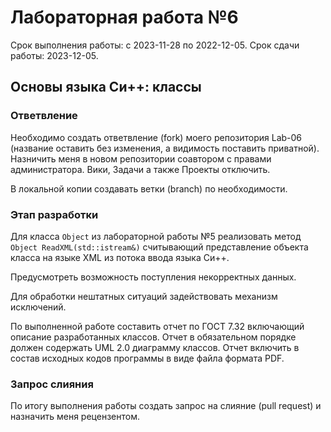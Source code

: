 # Лабораторная работа №6
Срок выполнения работы: с 2023-11-28 по 2022-12-05.
Срок сдачи работы: 2023-12-05.

## Основы языка Си++: классы

### Ответвление
Необходимо создать ответвление (fork) моего репозитория Lab-06 (название 
оставить без изменения, а видимость поставить приватной). Назничить меня в 
новом репозитории соавтором с правами администратора. Вики, Задачи а также
Проекты отключить.

В локальной копии создавать ветки (branch) по необходимости.

### Этап разработки
Для класса `Object` из лабораторной работы №5 реализовать метод 
`Object ReadXML(std::istream&)` считывающий представление объекта 
класса на языке XML из потока ввода языка Си++.

Предусмотреть возможность поступления некорректных данных. 

Для обработки нештатных ситуаций задействовать механизм исключений.

По выполненной работе составить отчет по ГОСТ 7.32 включающий описание 
разработанных классов. Отчет в обязательном порядке должен содержать UML 2.0 
диаграмму классов. Отчет включить в состав исходных кодов программы в виде 
файла формата PDF.

### Запрос слияния
По итогу выполнения работы создать запрос на слияние (pull request) 
и назначить меня рецензентом.

